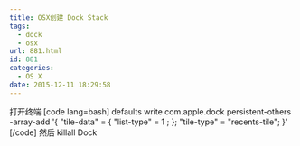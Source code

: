 ```yaml
---
title: OSX创建 Dock Stack
tags:
  - dock
  - osx
url: 881.html
id: 881
categories:
  - OS X
date: 2015-12-11 18:29:58
---
```


打开终端 \[code lang=bash\] defaults write com.apple.dock persistent-others -array-add '{ "tile-data" = { "list-type" = 1 ; }; "tile-type" = "recents-tile"; }' \[/code\] 然后 killall Dock
